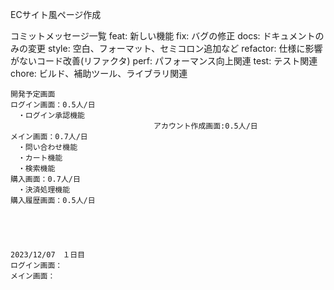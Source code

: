 ECサイト風ページ作成

コミットメッセージ一覧
    feat: 新しい機能
    fix: バグの修正
    docs: ドキュメントのみの変更
    style: 空白、フォーマット、セミコロン追加など
    refactor: 仕様に影響がないコード改善(リファクタ)
    perf: パフォーマンス向上関連
    test: テスト関連
    chore: ビルド、補助ツール、ライブラリ関連

    開発予定画面
    ログイン画面：0.5人/日
    　・ログイン承認機能
                                    アカウント作成画面:0.5人/日
    メイン画面：0.7人/日
    　・問い合わせ機能
    　・カート機能
    　・検索機能
    購入画面：0.7人/日
    　・決済処理機能
    購入履歴画面：0.5人/日





    2023/12/07　１日目
    ログイン画面：
    メイン画面：
